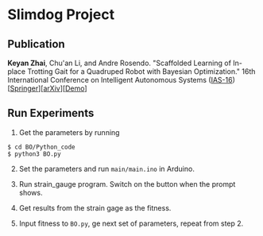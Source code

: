 # Slimdog Project

## Publication
**Keyan Zhai**, Chu'an Li, and Andre Rosendo. "Scaffolded Learning of In-place Trotting Gait for a Quadruped Robot with Bayesian Optimization." 16th International Conference on Intelligent Autonomous Systems ([IAS-16](https://www.ias-16.com/)) [[Springer](https://link.springer.com/chapter/10.1007/978-3-030-95892-3_28)][[arXiv](https://arxiv.org/abs/2101.09961)][[Demo](https://keyanzhai.github.io/Publications/Slimdog/)]



## Run Experiments

1. Get the parameters by running

```shell
$ cd BO/Python_code
$ python3 BO.py
```

2. Set the parameters and run `main/main.ino` in Arduino.

3. Run strain_gauge program. Switch on the button when the prompt shows.

4. Get results from the strain gage as the fitness.

5. Input fitness to `BO.py`, ge next set of parameters, repeat from step 2.
